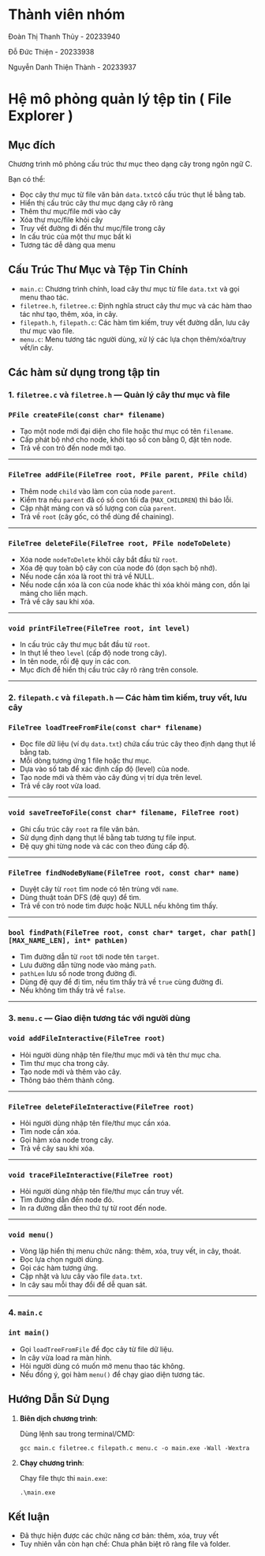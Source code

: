 # Thành viên nhóm

Đoàn Thị Thanh Thủy - 20233940

Đỗ Đức Thiện - 20233938

Nguyễn Danh Thiện Thành - 20233937

# Hệ mô phỏng quản lý tệp tin ( File Explorer )

## Mục đích

Chương trình mô phỏng cấu trúc thư mục theo dạng cây trong ngôn ngữ C.

Bạn có thể: 

- Đọc cây thư mục từ file văn bản `data.txt`có cấu trúc thụt lề bằng tab.
- Hiển thị cấu trúc cây thư mục dạng cây rõ ràng
- Thêm thư mục/file mới vào cây
- Xóa thư mục/file khỏi cây
- Truy vết đường đi đến thư mục/file trong cây
- In cấu trúc của một thư mục bất kì
- Tương tác dễ dàng qua menu

## Cấu Trúc Thư Mục và Tệp Tin Chính

- `main.c`: Chương trình chính, load cây thư mục từ file `data.txt` và gọi menu thao tác.
- `filetree.h`, `filetree.c`: Định nghĩa struct cây thư mục và các hàm thao tác như tạo, thêm, xóa, in cây.
- `filepath.h`, `filepath.c`: Các hàm tìm kiếm, truy vết đường dẫn, lưu cây thư mục vào file.
- `menu.c`: Menu tương tác người dùng, xử lý các lựa chọn thêm/xóa/truy vết/in cây.

## Các hàm sử dụng trong tập tin

### 1. `filetree.c` và `filetree.h` — Quản lý cây thư mục và file

### `PFile createFile(const char* filename)`

- Tạo một node mới đại diện cho file hoặc thư mục có tên `filename`.
- Cấp phát bộ nhớ cho node, khởi tạo số con bằng 0, đặt tên node.
- Trả về con trỏ đến node mới tạo.

---

### `FileTree addFile(FileTree root, PFile parent, PFile child)`

- Thêm node `child` vào làm con của node `parent`.
- Kiểm tra nếu `parent` đã có số con tối đa (`MAX_CHILDREN`) thì báo lỗi.
- Cập nhật mảng con và số lượng con của `parent`.
- Trả về `root` (cây gốc, có thể dùng để chaining).

---

### `FileTree deleteFile(FileTree root, PFile nodeToDelete)`

- Xóa node `nodeToDelete` khỏi cây bắt đầu từ `root`.
- Xóa đệ quy toàn bộ cây con của node đó (dọn sạch bộ nhớ).
- Nếu node cần xóa là root thì trả về NULL.
- Nếu node cần xóa là con của node khác thì xóa khỏi mảng con, dồn lại mảng cho liền mạch.
- Trả về cây sau khi xóa.

---

### `void printFileTree(FileTree root, int level)`

- In cấu trúc cây thư mục bắt đầu từ `root`.
- In thụt lề theo `level` (cấp độ node trong cây).
- In tên node, rồi đệ quy in các con.
- Mục đích để hiển thị cấu trúc cây rõ ràng trên console.

---

### 2. `filepath.c` và `filepath.h` — Các hàm tìm kiếm, truy vết, lưu cây

### `FileTree loadTreeFromFile(const char* filename)`

- Đọc file dữ liệu (ví dụ `data.txt`) chứa cấu trúc cây theo định dạng thụt lề bằng tab.
- Mỗi dòng tương ứng 1 file hoặc thư mục.
- Dựa vào số tab để xác định cấp độ (level) của node.
- Tạo node mới và thêm vào cây đúng vị trí dựa trên level.
- Trả về cây root vừa load.

---

### `void saveTreeToFile(const char* filename, FileTree root)`

- Ghi cấu trúc cây `root` ra file văn bản.
- Sử dụng định dạng thụt lề bằng tab tương tự file input.
- Đệ quy ghi từng node và các con theo đúng cấp độ.

---

### `FileTree findNodeByName(FileTree root, const char* name)`

- Duyệt cây từ `root` tìm node có tên trùng với `name`.
- Dùng thuật toán DFS (đệ quy) để tìm.
- Trả về con trỏ node tìm được hoặc NULL nếu không tìm thấy.

---

### `bool findPath(FileTree root, const char* target, char path[][MAX_NAME_LEN], int* pathLen)`

- Tìm đường dẫn từ `root` tới node tên `target`.
- Lưu đường dẫn từng node vào mảng `path`.
- `pathLen` lưu số node trong đường đi.
- Dùng đệ quy để đi tìm, nếu tìm thấy trả về `true` cùng đường đi.
- Nếu không tìm thấy trả về `false`.

---

### 3. `menu.c` — Giao diện tương tác với người dùng

### `void addFileInteractive(FileTree root)`

- Hỏi người dùng nhập tên file/thư mục mới và tên thư mục cha.
- Tìm thư mục cha trong cây.
- Tạo node mới và thêm vào cây.
- Thông báo thêm thành công.

---

### `FileTree deleteFileInteractive(FileTree root)`

- Hỏi người dùng nhập tên file/thư mục cần xóa.
- Tìm node cần xóa.
- Gọi hàm xóa node trong cây.
- Trả về cây sau khi xóa.

---

### `void traceFileInteractive(FileTree root)`

- Hỏi người dùng nhập tên file/thư mục cần truy vết.
- Tìm đường dẫn đến node đó.
- In ra đường dẫn theo thứ tự từ root đến node.

---

### `void menu()`

- Vòng lặp hiển thị menu chức năng: thêm, xóa, truy vết, in cây, thoát.
- Đọc lựa chọn người dùng.
- Gọi các hàm tương ứng.
- Cập nhật và lưu cây vào file `data.txt`.
- In cây sau mỗi thay đổi để dễ quan sát.

---

### 4. `main.c`

### `int main()`

- Gọi `loadTreeFromFile` để đọc cây từ file dữ liệu.
- In cây vừa load ra màn hình.
- Hỏi người dùng có muốn mở menu thao tác không.
- Nếu đồng ý, gọi hàm `menu()` để chạy giao diện tương tác.

## Hướng Dẫn Sử Dụng

1. **Biên dịch chương trình**:
    
    Dùng lệnh sau trong terminal/CMD:
    
    ```
    gcc main.c filetree.c filepath.c menu.c -o main.exe -Wall -Wextra
    ```
    
2. **Chạy chương trình**:
    
    Chạy file thực thi `main.exe`: 
    ```
    .\main.exe
    ```

## Kết luận
- Đã thực hiện được các chức năng cơ bản: thêm, xóa, truy vết
- Tuy nhiên vẫn còn hạn chế: Chưa phân biệt rõ ràng file và folder.
